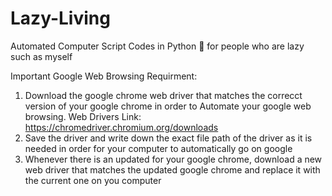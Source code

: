# Lazy-Living
Automated Computer Script Codes in Python 🐍 for people who are lazy such as myself


Important Google Web Browsing Requirment:
  1) Download the google chrome web driver that matches the correcct version of your google chrome in order to Automate your google web browsing. Web Drivers Link: https://chromedriver.chromium.org/downloads
  2) Save the driver and write down the exact file path of the driver as it is needed in order for your computer to automatically go on google
  3) Whenever there is an updated for your google chrome, download a new web driver that matches the updated google chrome and replace it with the current one on you computer
